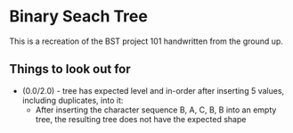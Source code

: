 # Binary Seach Tree
This is a recreation of the BST project 101 handwritten from the ground up.

## Things to look out for
- (0.0/2.0) - tree has expected level and in-order after inserting 5 values, including duplicates, into it:
    - After inserting the character sequence B, A, C, B, B into an empty tree, the resulting tree does not have the expected shape